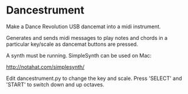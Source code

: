 # Dancestrument
Make a Dance Revolution USB dancemat into a midi instrument.

Generates and sends midi messages to play notes and chords in a particular key/scale as dancemat buttons are pressed.

A synth must be running. SimpleSynth can be used on Mac:

http://notahat.com/simplesynth/

Edit dancestrument.py to change the key and scale. Press 'SELECT' and 'START' to switch down and up octaves.
